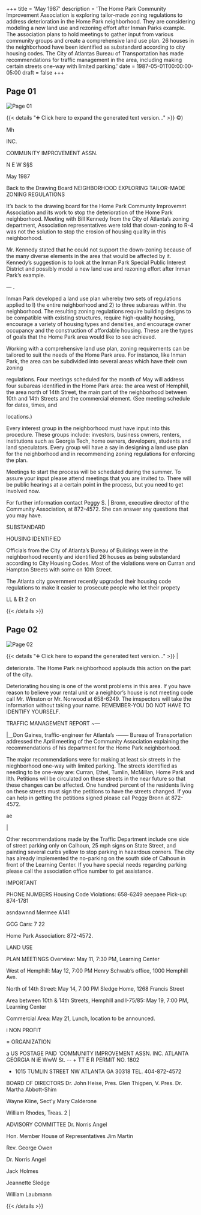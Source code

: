 +++
title = 'May 1987'
description = 'The Home Park Community Improvement Association is exploring tailor-made zoning regulations to address deterioration in the Home Park neighborhood. They are considering modeling a new land use and rezoning effort after Inman Parks example. The association plans to hold meetings to gather input from various community groups and create a comprehensive land use plan. 26 houses in the neighborhood have been identified as substandard according to city housing codes. The City of Atlantas Bureau of Transportation has made recommendations for traffic management in the area, including making certain streets one-way with limited parking.'
date = 1987-05-01T00:00:00-05:00
draft = false
+++



## Page 01

![Page 01](/hpcia-newsletter-archive/1987-05_01.jpg)

{{< details "➕ Click here to expand the generated text version..." >}}
©)

Mh

INC.

COMMUNITY IMPROVEMENT ASSN.

N E W S§S

May 1987

Back to the Drawing Board
NEIGHBORHOOD
EXPLORING TAILOR-MADE
ZONING REGULATIONS

It’s back to the drawing board for the Home
Park Communty Improvemnt Association and
its work to stop the deterioration of the Home
Park neighborhood. Meeting with Bill
Kennedy from the City of Atlanta’s zoning
department, Association representatives were
told that down-zoning to R-4 was not the
solution to stop the erosion of housing quality
in this neighborhood.

Mr. Kennedy stated that he could not support
the down-zoning because of the many diverse
elements in the area that would be affected by
it. Kennedy’s suggestion is to look at the
Inman Park Special Public Interest District and
possibly model a new land use and rezoning
effort after Inman Park’s example.

— .

Inman Park developed a land use plan whereby
two sets of regulations applied to I) the entire
neighborhood and 2) to three subareas within.
the neighborhood. The resulting zoning
regulations require building designs to be
compatible with existing structures, require
high-quality housing, encourage a variety of
housing types and densities, and encourage
owner occupancy and the construction of
affordable housing. These are the types of
goals that the Home Park area would like to
see achieved.

Working with a comprehensive land use plan,
zoning requirements can be tailored to suit the
needs of the Home Park area. For instance,
like Inman Park, the area can be subdivided
into several areas which have their own zoning

regulations. Four meetings scheduled for the
month of May will address four subareas
identified in the Home Park area: the area
west of Hemphill, the area north of 14th Street,
the main part of the neighborhood between 10th
and 14th Streets and the commercial element.
(See meeting schedule for dates, times, and

locations.)

Every interest group in the neighborhood must
have input into this procedure. These groups
include: investors, business owners, renters,
institutions such as Georgia Tech, home
owners, developers, students and land
speculators. Every group will have a say in
designing a land use plan for the neighborhood
and in recommending zoning regulations for
enforcing the plan.

Meetings to start the process will be scheduled
during the summer. To assure your input
please attend meetings that you are invited to.
There will be public hearings at a certain point
in the process, but you need to get involved
now.

For further information contact Peggy S. |
Bronn, executive director of the Community
Association, at 872-4572. She can answer any
questions that you may have.

SUBSTANDARD

HOUSING IDENTIFIED

Officials from the City of Atlanta’s Bureau of
Buildings were in the neighborhood recently
and identified 26 houses as being substandard
according to City Housing Codes. Most of the
violations were on Curran and Hampton
Streets with some on 10th Street.

The Atlanta city government recently upgraded
their housing code regulations to make it easier
to prosecute people who let their propety

LL & Et 2 on


{{< /details >}}




## Page 02

![Page 02](/hpcia-newsletter-archive/1987-05_02.jpg)

{{< details "➕ Click here to expand the generated text version..." >}}
|

deteriorate. The Home Park neighborhood
applauds this action on the part of the city.

Deteriorating housing is one of the worst
problems in this area. If you have reason to
believe your rental unit or a neighbor’s house is
not meeting code call Mr. Winston or Mr.
Norwood at 658-6249. The imspectors will take
the information without taking your name.
REMEMBER-YOU DO NOT HAVE TO
IDENTIFY YOURSELF.

TRAFFIC
MANAGEMENT REPORT ~—

|__Don Gaines, traffic-engineer fer Atlanta’s -——
Bureau of Transportation addressed the April
meeting of the Community Association
explaining the recommendations of his
department for the Home Park neighborhood.

The major recommendations were for making
at least six streets in the nieghborhood one-way
with limited parking. The streets identified as
needing to be one-way are: Curran, Ethel,
Tumlin, McMillan, Home Park and Ilth.
Petitions will be circulated on these streets in
the near future so that these changes can be
affected. One hundred percent of the residents
living on these streets must sign the petitions to
have the streets changed. If you can help in
getting the petitions signed please call Peggy
Bronn at 872-4572.

ae

|

Other recommendations made by the Traffic
Department include one side of street parking
only on Calhoun, 25 mph signs on State Street,
and painting several curbs yellow to stop
parking in hazardous corners. The city has
already implemented the no-parking on the
south side of Calhoun in front of the Learning
Center. If you have special needs regarding
parking please call the association office
number to get assistance.

IMPORTANT

PHONE NUMBERS
Housing Code Violations: 658-6249
aeepaee Pick-up: 874-1781

asndawnnd Mermee A141

GCG Cars: 7 22

Home Park Association: 872-4572.

LAND USE

PLAN MEETINGS
Overview: May 11, 7:30 PM, Learning Center

West of Hemphill: May 12, 7:00 PM
Henry Schwab’s office, 1000 Hemphill Ave.

North of 14th Street: May 14, 7:00 PM
Sledge Home, 1268 Francis Street

Area between 10th & 14th Streets, Hemphill
and I-75/85: May 19, 7:00 PM, Learning Center

Commercial Area: May 21, Lunch, location to
be announced.

i NON PROFIT

= ORGANIZATION

a US POSTAGE PAID
'COMMUNITY IMPROVEMENT ASSN. INC. ATLANTA GEORGIA
N iE WwW St. -- + TT E R PERMIT NO. 1802

* 1015 TUMLIN STREET NW ATLANTA GA 30318 TEL. 404-872-4572

BOARD OF DIRECTORS
Dr. John Heise, Pres.
Glen Thigpen, V. Pres. Dr. Martha Abbott-Shim

Wayne Kline, Sect’y Mary Calderone

William Rhodes, Treas. 2 |

ADVISORY COMMITTEE
Dr. Norris Angel

Hon. Member
House of Representatives
Jim Martin

Rev. George Owen

Dr. Norris Angel

Jack Holmes

Jeannette Sledge

William Laubmann


{{< /details >}}


